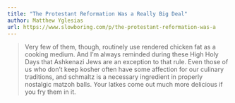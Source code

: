 ```yaml
---
title: "The Protestant Reformation Was a Really Big Deal"
author: Matthew Yglesias
url: https://www.slowboring.com/p/the-protestant-reformation-was-a
---
```


> Very few of them, though, routinely use rendered chicken fat as a cooking medium. And I’m always reminded during these High Holy Days that Ashkenazi Jews are an exception to that rule. Even those of us who don’t keep kosher often have some affection for our culinary traditions, and schmaltz is a necessary ingredient in properly nostalgic matzoh balls. Your latkes come out much more delicious if you fry them in it.



